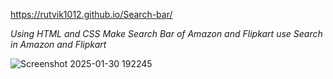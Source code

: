 https://rutvik1012.github.io/Search-bar/

*Using HTML and CSS Make Search Bar of  Amazon and Flipkart use Search in Amazon and Flipkart*

![Screenshot 2025-01-30 192245](https://github.com/user-attachments/assets/4776b41a-78e6-4ed2-956e-638ffabfc1c8)

